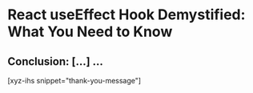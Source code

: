 # React useEffect Hook Demystified: What You Need to Know

## Conclusion: [...] ...

[xyz-ihs snippet="thank-you-message"]

<!-- ### Links -->
[side-effects]: https://dzone.com/articles/side-effects-1

<!--
### Meta:
-
-->

<!--
### Keywords:
-
-->

<!--
### Resources:
-
-->
